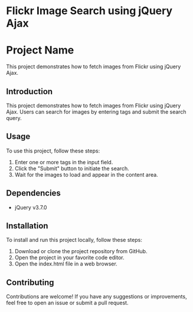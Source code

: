 # Flickr Image Search using jQuery Ajax


# Project Name

This project demonstrates how to fetch images from Flickr using jQuery Ajax.

## Introduction

This project demonstrates how to fetch images from Flickr using jQuery Ajax. Users can search for images by entering tags and submit the search query.

## Usage

To use this project, follow these steps:

1. Enter one or more tags in the input field.
2. Click the "Submit" button to initiate the search.
3. Wait for the images to load and appear in the content area.

## Dependencies

- jQuery v3.7.0

## Installation

To install and run this project locally, follow these steps:

1. Download or clone the project repository from GitHub.
2. Open the project in your favorite code editor.
3. Open the index.html file in a web browser.

## Contributing

Contributions are welcome! If you have any suggestions or improvements, feel free to open an issue or submit a pull request.

